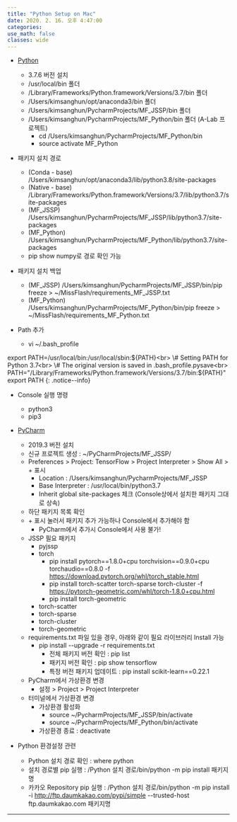 ```yaml
---
title: "Python Setup on Mac"
date: 2020. 2. 16. 오후 4:47:00
categories:
use_math: false
classes: wide
---
```


* [Python](https://www.python.org/downloads/release/python-376/)
  * 3.7.6 버전 설치
  * /usr/local/bin 폴더
  * /Library/Frameworks/Python.framework/Versions/3.7/bin 폴더
  * /Users/kimsanghun/opt/anaconda3/bin 폴더
  * /Users/kimsanghun/PycharmProjects/MF_JSSP/bin 폴더
  * /Users/kimsanghun/PycharmProjects/MF_Python/bin 폴더 (A-Lab 프로젝트)
    * cd /Users/kimsanghun/PycharmProjects/MF_Python/bin
    * source activate MF_Python 

* 패키지 설치 경로
  * (Conda - base) /Users/kimsanghun/opt/anaconda3/lib/python3.8/site-packages
  * (Native - base) /Library/Frameworks/Python.framework/Versions/3.7/lib/python3.7/site-packages
  * (MF_JSSP) /Users/kimsanghun/PycharmProjects/MF_JSSP/lib/python3.7/site-packages
  * (MF_Python) /Users/kimsanghun/PycharmProjects/MF_Python/lib/python3.7/site-packages
  * pip show numpy로 경로 확인 가능

* 패키지 설치 백업
  * (MF_JSSP) /Users/kimsanghun/PycharmProjects/MF_JSSP/bin/pip freeze > ~/MissFlash/requirements_MF_JSSP.txt
  * (MF_Python) /Users/kimsanghun/PycharmProjects/MF_Python/bin/pip freeze > ~/MissFlash/requirements_MF_Python.txt

* Path 추가
  * vi ~/.bash_profile

export PATH=/usr/local/bin:/usr/local/sbin:${PATH}<br>
\# Setting PATH for Python 3.7<br>
\# The original version is saved in .bash_profile.pysave<br>
PATH="/Library/Frameworks/Python.framework/Versions/3.7/bin:${PATH}"<br>
export PATH
{: .notice--info}

* Console 실행 명령
  * python3
  * pip3

* [PyCharm](https://www.jetbrains.com/pycharm/)
  * 2019.3 버전 설치
  * 신규 프로젝트 생성 : ~/PyCharmProjects/MF_JSSP/
  * Preferences > Project: TensorFlow > Project Interpreter > Show All > + 표시
    * Location : /Users/kimsanghun/PycharmProjects/MF_JSSP
    * Base Interpreter : /usr/local/bin/python3.7
    * Inherit global site-packages 체크 (Console상에서 설치한 패키지 그대로 상속)
  * 하단 패키지 목록 확인
  * \+ 표시 눌러서 패키지 추가 가능하나 Console에서 추가해야 함
    * PyCharm에서 추가시 Console에서 사용 불가!
  * JSSP 필요 패키지
    * pyjssp
    * torch
      * pip install pytorch==1.8.0+cpu torchvision==0.9.0+cpu torchaudio==0.8.0 -f https://download.pytorch.org/whl/torch_stable.html
      * pip install torch-scatter torch-sparse torch-cluster -f https://pytorch-geometric.com/whl/torch-1.8.0+cpu.html
      * pip install torch-geometric
    * torch-scatter
    * torch-sparse
    * torch-cluster
    * torch-geometric
  * requirements.txt 파일 있을 경우, 아래와 같이 필요 라이브러리 Install 가능
    * pip install --upgrade -r requirements.txt
      * 전체 패키지 버전 확인 : pip list
      * 패키지 버전 확인 : pip show tensorflow
      * 특정 버전 패키지 업데이트 : pip install scikit-learn==0.22.1
  * PyCharm에서 가상환경 변경
    * 설정 > Project > Project Interpreter
  * 터미널에서 가상환경 변경
    * 가상환경 활성화
      * source ~/PycharmProjects/MF_JSSP/bin/activate
      * source ~/PycharmProjects/MF_Python/bin/activate
    * 가상환경 종료 : deactivate

* Python 환경설정 관련
  * Python 설치 경로 확인 : where python
  * 설치 경로별 pip 실행 : /Python 설치 경로/bin/python -m pip install 패키지명
  * 카카오 Repository pip 실행 : /Python 설치 경로/bin/python -m pip install -i http://ftp.daumkakao.com/pypi/simple --trusted-host ftp.daumkakao.com 패키지명

---

